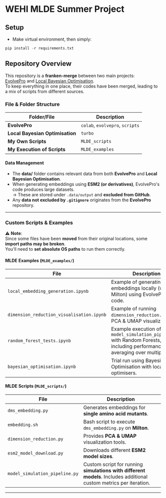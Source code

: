 # WEHI MLDE Summer Project


## Setup
- Make virtual environment, then simply:
```python
pip install -r requirements.txt
```


## **Repository Overview**

This repository is a **franken-merge** between two main projects:  
[EvolvePro](https://github.com/mat10d/EvolvePro) and [Local Bayesian Optimisation](https://github.com/uber-research/TuRBO).  
To keep everything in one place, their codes have been merged, leading to a mix of scripts from different sources.

### **File & Folder Structure**
| Folder/File | Description |
|------------|-------------|
| **EvolvePro** | `colab`, `evolvepro`, `scripts` |
| **Local Bayesian Optimisation** | `turbo` |
| **My Own Scripts** | `MLDE_scripts` |
| **My Execution of Scripts** | `MLDE_examples` |

#### **Data Management**
- The **data/** folder contains relevant data from both **EvolvePro** and **Local Bayesian Optimisation**.
- When generating embeddings using **ESM2 (or derivatives)**, EvolvePro's code produces large datasets.  
  → These are stored under `.data/output` and **excluded from GitHub**.  
- Any **data not excluded by `.gitignore`** originates from the **EvolvePro** repository.

---

### **Custom Scripts & Examples**
⚠️ **Note**:  
Since some files have been **moved** from their original locations, some **import paths may be broken**.  
You'll need to **set absolute OS paths** to run them correctly.

#### **MLDE Examples (`MLDE_examples/`)**
| File | Description |
|------|------------|
| `local_embedding_generation.ipynb` | Example of generating embeddings locally (without Milton) using EvolvePro's code. |
| `dimension_reduction_visualisation.ipynb` | Example of running `dimension_reduction.py` for PCA & UMAP visualization. |
| `random_forest_tests.ipynb` | Example execution of `model_simulation_pipeline.py` with Random Forests, including performance averaging over multiple runs. |
| `bayesian_optimisation.ipynb` | Trial run using Bayesian Optimisation with local optimisers. |

#### **MLDE Scripts (`MLDE_scripts/`)**
| File | Description |
|------|------------|
| `dms_embedding.py` | Generates embeddings for **single amino acid mutants**. |
| `embedding.sh` | Bash script to execute `dms_embedding.py` on **Milton**. |
| `dimension_reduction.py` | Provides **PCA & UMAP** visualization tools. |
| `esm2_model_download.py` | Downloads different **ESM2 model sizes**. |
| `model_simulation_pipeline.py` | Custom script for running **simulations with different models**. Includes additional custom metrics per iteration. |

---
